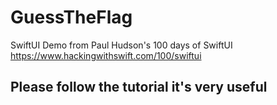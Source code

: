 # GuessTheFlag
SwiftUI Demo from Paul Hudson's 100 days of SwiftUI https://www.hackingwithswift.com/100/swiftui

## Please follow the tutorial it's very useful
